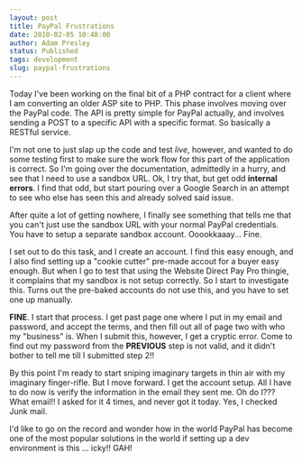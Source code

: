 ```yaml
---
layout: post
title: PayPal Frustrations
date: 2010-02-05 10:48:00
author: Adam Presley
status: Published
tags: development
slug: paypal-frustrations
---
```


Today I've been working on the final bit of a PHP contract for a client
where I am converting an older ASP site to PHP. This phase involves
moving over the PayPal code. The API is pretty simple for PayPal
actually, and involves sending a POST to a specific API with a specific
format. So basically a RESTful service.  
  
I'm not one to just slap up the code and test *live*, however, and
wanted to do some testing first to make sure the work flow for this part
of the application is correct. So I'm going over the documentation,
admittedly in a hurry, and see that I need to use a sandbox URL. Ok, I
try that, but get odd **internal errors**. I find that odd, but
start pouring over a Google Search in an attempt to see who else has
seen this and already solved said issue.  
  
After quite a lot of getting nowhere, I finally see something that tells
me that you can't just use the sandbox URL with your normal PayPal
credentials. You have to setup a separate sandbox account. Ooookkaaay...
Fine.  
  
I set out to do this task, and I create an account. I find this easy
enough, and I also find setting up a "cookie cutter" pre-made accout for
a buyer easy enough. But when I go to test that using the Website Direct
Pay Pro thingie, it complains that my sandbox is not setup correctly. So
I start to investigate this. Turns out the pre-baked accounts do not use
this, and you have to set one up manually.  
  
**FINE**. I start that process. I get past page one where I put in
my email and password, and accept the terms, and then fill out all of
page two with who my "business" is. When I submit this, however, I get a
cryptic error. Come to find out my password from the **PREVIOUS**
step is not valid, and it didn't bother to tell me till I submitted step
2!!  
  
By this point I'm ready to start sniping imaginary targets in thin air
with my imaginary finger-rifle. But I move forward. I get the account
setup. All I have to do now is verify the information in the email they
sent me. Oh do I??? What email!! I asked for it 4 times, and never got
it today. Yes, I checked Junk mail.   
  
I'd like to go on the record and wonder how in the world PayPal has
become one of the most popular solutions in the world if setting up a
dev environment is this ... icky!! GAH!
